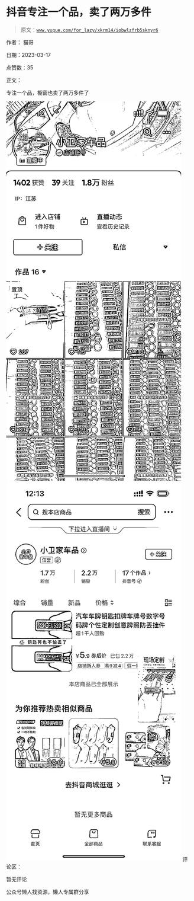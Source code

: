 # 抖音专注一个品，卖了两万多件

> 原文：[`www.yuque.com/for_lazy/xkrm14/iobwlzfrb5sknyr6`](https://www.yuque.com/for_lazy/xkrm14/iobwlzfrb5sknyr6)



作者： 猫哥



日期：2023-03-17



点赞数：35

<ne-hole id="udd1a8253" data-lake-id="udd1a8253">

正文：



专注一个品，橱窗也卖了两万多件了



![](img/651d81c259ffec748706d1b088f62c2c.png)  <ne-p id="u8ef1cf37" data-lake-id="u8ef1cf37">![](img/c519cee8ddd5e19bba2d2690e3fd794f.png)  <ne-hole id="u3d242154" data-lake-id="u3d242154"><ne-p id="uc2f248ab" data-lake-id="uc2f248ab">评论区：



暂无评论

<ne-hole id="ua5c03267" data-lake-id="ua5c03267">

公众号懒人找资源，懒人专属群分享

</ne-hole></ne-hole></ne-p></ne-p></ne-hole>
